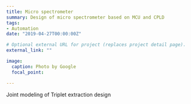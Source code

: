 ```yaml
---
title: Micro spectrometer
summary: Design of micro spectrometer based on MCU and CPLD
tags:
- Automation
date: "2019-04-27T00:00:00Z"

# Optional external URL for project (replaces project detail page).
external_link: ""

image:
  caption: Photo by Google
  focal_point:

---
```


Joint modeling of Triplet extraction design

